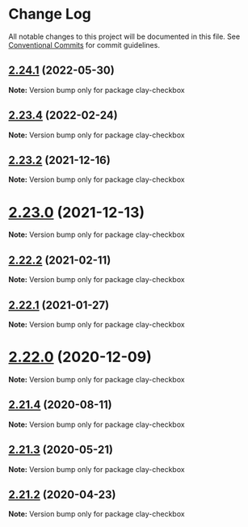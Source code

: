 # Change Log

All notable changes to this project will be documented in this file.
See [Conventional Commits](https://conventionalcommits.org) for commit guidelines.

## [2.24.1](https://github.com/liferay/clay/compare/v2.24.0...v2.24.1) (2022-05-30)

**Note:** Version bump only for package clay-checkbox





## [2.23.4](https://github.com/liferay/clay/compare/v2.23.3...v2.23.4) (2022-02-24)

**Note:** Version bump only for package clay-checkbox





## [2.23.2](https://github.com/liferay/clay/compare/v2.23.1...v2.23.2) (2021-12-16)

**Note:** Version bump only for package clay-checkbox





# [2.23.0](https://github.com/liferay/clay/tree/master/packages/clay-checkbox/compare/v2.22.4...v2.23.0) (2021-12-13)

**Note:** Version bump only for package clay-checkbox





## [2.22.2](https://github.com/liferay/clay/tree/master/packages/clay-checkbox/compare/v2.22.1...v2.22.2) (2021-02-11)

**Note:** Version bump only for package clay-checkbox





## [2.22.1](https://github.com/liferay/clay/tree/master/packages/clay-checkbox/compare/v2.22.0...v2.22.1) (2021-01-27)

**Note:** Version bump only for package clay-checkbox





# [2.22.0](https://github.com/liferay/clay/tree/master/packages/clay-checkbox/compare/v2.21.5...v2.22.0) (2020-12-09)

**Note:** Version bump only for package clay-checkbox





## [2.21.4](https://github.com/liferay/clay/tree/master/packages/clay-checkbox/compare/v2.21.3...v2.21.4) (2020-08-11)

**Note:** Version bump only for package clay-checkbox





## [2.21.3](https://github.com/liferay/clay/tree/master/packages/clay-checkbox/compare/v2.21.2...v2.21.3) (2020-05-21)

**Note:** Version bump only for package clay-checkbox





## [2.21.2](https://github.com/liferay/clay/tree/master/packages/clay-checkbox/compare/v2.21.1...v2.21.2) (2020-04-23)

**Note:** Version bump only for package clay-checkbox
